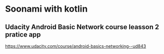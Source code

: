 # Soonami with kotlin

## Udacity Android Basic Network course leasson 2 pratice app

https://www.udacity.com/course/android-basics-networking--ud843


